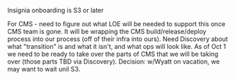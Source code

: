 Insignia onboarding is S3 or later

For CMS - need to figure out what LOE will be needed to support this once CMS team is gone. It will be wrapping the CMS build/release/deploy process into our process (off of their infra into ours). Need Discovery about what "transition" is and what it isn't, and what ops will look like. As of Oct 1 we need to be ready to take over the parts of CMS that we will be taking over (those parts TBD via Discovery). Decision: w/Wyatt on vacation, we may want to wait unil S3.
